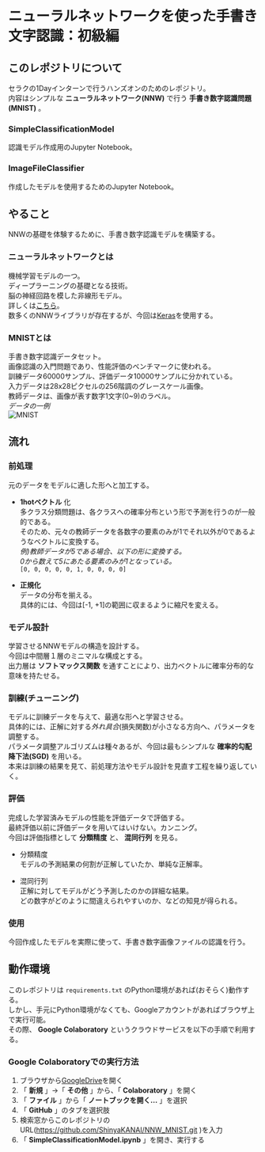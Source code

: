 # ニューラルネットワークを使った手書き文字認識：初級編

## このレポジトリについて
セラクの1Dayインターンで行うハンズオンのためのレポジトリ。  
内容はシンプルな **ニューラルネットワーク(NNW)** で行う **手書き数字認識問題(MNIST)** 。

### SimpleClassificationModel
認識モデル作成用のJupyter Notebook。

### ImageFileClassifier
作成したモデルを使用するためのJupyter Notebook。

## やること
NNWの基礎を体験するために、手書き数字認識モデルを構築する。

### ニューラルネットワークとは
機械学習モデルの一つ。  
ディープラーニングの基礎となる技術。  
脳の神経回路を模した非線形モデル。  
詳しくは[こちら](https://ja.wikipedia.org/wiki/%E3%83%8B%E3%83%A5%E3%83%BC%E3%83%A9%E3%83%AB%E3%83%8D%E3%83%83%E3%83%88%E3%83%AF%E3%83%BC%E3%82%AF "Wikipedia:ニューラルネットワーク")。  
数多くのNNWライブラリが存在するが、今回は[Keras](https://keras.io/ja/ "Keras公式HP")を使用する。

### MNISTとは
手書き数字認識データセット。  
画像認識の入門問題であり、性能評価のベンチマークに使われる。  
訓練データ60000サンプル、評価データ10000サンプルに分かれている。  
入力データは28x28ピクセルの256階調のグレースケール画像。  
教師データは、画像が表す数字1文字(0~9)のラベル。  
*データの一例*  
![MNIST](https://en.wikipedia.org/wiki/File:MnistExamples.png "MNISTサンプル")


## 流れ

### 前処理
元のデータをモデルに適した形へと加工する。  
* **1hotベクトル** 化  
多クラス分類問題は、各クラスへの確率分布という形で予測を行うのが一般的である。  
そのため、元々の教師データを各数字の要素のみが1でそれ以外が0であるようなベクトルに変換する。  
*例)教師データが5である場合、以下の形に変換する。*  
*0から数えて5にあたる要素のみが1となっている。*  
`[0, 0, 0, 0, 0, 1, 0, 0, 0, 0]`  

* **正規化**  
データの分布を揃える。  
具体的には、今回は[-1, +1]の範囲に収まるように縮尺を変える。

### モデル設計
学習させるNNWモデルの構造を設計する。  
今回は中間層１層のミニマルな構成とする。  
出力層は **ソフトマックス関数** を通すことにより、出力ベクトルに確率分布的な意味を持たせる。  

### 訓練(チューニング)
モデルに訓練データを与えて、最適な形へと学習させる。  
具体的には、正解に対する*外れ具合*(損失関数)が小さなる方向へ、パラメータを調整する。  
パラメータ調整アルゴリズムは種々あるが、今回は最もシンプルな **確率的勾配降下法(SGD)** を用いる。  
本来は訓練の結果を見て、前処理方法やモデル設計を見直す工程を繰り返していく。

### 評価
完成した学習済みモデルの性能を評価データで評価する。  
最終評価以前に評価データを用いてはいけない。カンニング。  
今回は評価指標として **分類精度** と、 **混同行列** を見る。  
* 分類精度  
モデルの予測結果の何割が正解していたか、単純な正解率。  

* 混同行列  
正解に対してモデルがどう予測したのかの詳細な結果。  
どの数字がどのように間違えられやすいのか、などの知見が得られる。  

### 使用
今回作成したモデルを実際に使って、手書き数字画像ファイルの認識を行う。  


## 動作環境
このレポジトリは `requirements.txt` のPython環境があれば(おそらく)動作する。  
しかし、手元にPython環境がなくても、Googleアカウントがあればブラウザ上で実行可能。  
その際、 **Google Colaboratory** というクラウドサービスを以下の手順で利用する。

### Google Colaboratoryでの実行方法
1. ブラウザから[GoogleDrive](https://drive.google.com)を開く
2. 「 **新規** 」→「 **その他** 」から、「 **Colaboratory** 」を開く
3. 「 **ファイル** 」から「 **ノートブックを開く...** 」を選択
4. 「 **GitHub** 」のタブを選択肢
5. 検索窓からこのレポジトリのURL(https://github.com/ShinyaKANAI/NNW_MNIST.git )を入力
6. 「 **SimpleClassificationModel.ipynb** 」を開き、実行する
